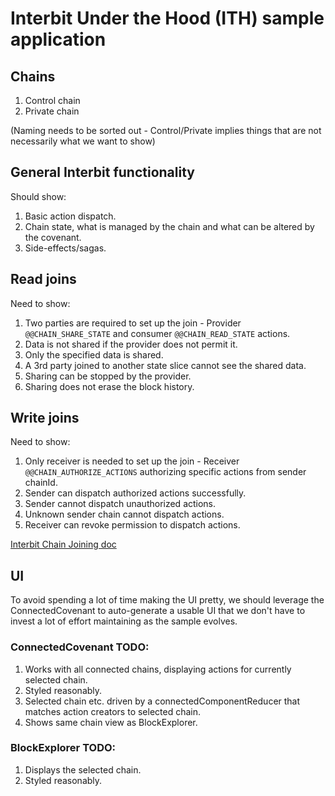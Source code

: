# Interbit Under the Hood (ITH) sample application

## Chains

1. Control chain
1. Private chain

(Naming needs to be sorted out - Control/Private implies things that are not necessarily what we want to show)

## General Interbit functionality

Should show:
1. Basic action dispatch.
1. Chain state, what is managed by the chain and what can be altered by the covenant.
1. Side-effects/sagas.

## Read joins

Need to show:
1. Two parties are required to set up the join - Provider `@@CHAIN_SHARE_STATE` and consumer `@@CHAIN_READ_STATE` actions.
1. Data is not shared if the provider does not permit it.
1. Only the specified data is shared.
1. A 3rd party joined to another state slice cannot see the shared data.
1. Sharing can be stopped by the provider.
1. Sharing does not erase the block history.

## Write joins

Need to show:
1. Only receiver is needed to set up the join - Receiver `@@CHAIN_AUTHORIZE_ACTIONS` authorizing specific actions from sender chainId.
1. Sender can dispatch authorized actions successfully.
1. Sender cannot dispatch unauthorized actions.
1. Unknown sender chain cannot dispatch actions.
1. Receiver can revoke permission to dispatch actions.


[Interbit Chain Joining doc](https://github.com/BlockchainTechLtd/interbit/blob/master/docs/spec/modules/chain-joining/Chain-Joining.md)


## UI

To avoid spending a lot of time making the UI pretty, we should leverage the ConnectedCovenant to auto-generate a usable UI that we don't have to invest a lot of effort maintaining as the sample evolves.

### ConnectedCovenant TODO:

1. Works with all connected chains, displaying actions for currently selected chain.
1. Styled reasonably.
1. Selected chain etc. driven by a connectedComponentReducer that matches action creators to selected chain.
1. Shows same chain view as BlockExplorer.

### BlockExplorer TODO:

1. Displays the selected chain.
1. Styled reasonably.
